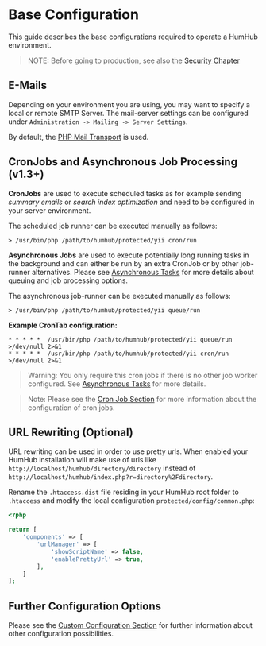 Base Configuration
=============

This guide describes the base configurations required to operate a HumHub environment.

> NOTE: Before going to production, see also the [Security Chapter](security.md)

E-Mails
-------

Depending on your environment you are using, you may want to specify a local or remote SMTP Server.
The mail-server settings can be configured under `Administration -> Mailing -> Server Settings`.

By default, the [PHP Mail Transport](http://php.net/manual/en/mail.setup.php) is used.


CronJobs and Asynchronous Job Processing (v1.3+)
---------------------------

**CronJobs** are used to execute scheduled tasks as for example sending _summary emails_ or _search index optimization_
and need to be configured in your server environment.

The scheduled job runner can be executed manually as follows:

```
> /usr/bin/php /path/to/humhub/protected/yii cron/run
```

**Asynchronous Jobs** are used to execute potentially long running tasks in the background and can either be run by
an extra CronJob or by other job-runner alternatives. Please see [Asynchronous Tasks](asynchronous-tasks.md) for more 
details about queuing and job processing options.

The asynchronous job-runner can be executed manually as follows:

```
> /usr/bin/php /path/to/humhub/protected/yii queue/run
```

**Example CronTab configuration:**

```
* * * * *  /usr/bin/php /path/to/humhub/protected/yii queue/run >/dev/null 2>&1
* * * * *  /usr/bin/php /path/to/humhub/protected/yii cron/run >/dev/null 2>&1
```

> Warning: You only require this cron jobs if there is no other job worker configured. See [Asynchronous Tasks](asynchronous-tasks.md) for more details.

> Note: Please see the [Cron Job Section](cron-jobs.md) for more information about the configuration of cron jobs.


URL Rewriting (Optional)
------------------------

URL rewriting can be used in order to use pretty urls. When enabled your HumHub installation will make use of urls like
`http://localhost/humhub/directory/directory` instead of `http://localhost/humhub/index.php?r=directory%2Fdirectory`.

Rename the `.htaccess.dist` file residing in your HumHub root folder to `.htaccess`
and modify  the local configuration `protected/config/common.php`:

```php
<?php

return [
    'components' => [
        'urlManager' => [
            'showScriptName' => false,
            'enablePrettyUrl' => true,
        ],
    ]
];
```  

Further Configuration Options
------------------------

Please see the [Custom Configuration Section](advanced-configuration.md) for further information about other configuration
possibilities.